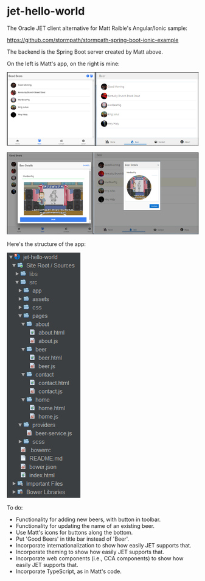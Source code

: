 # jet-hello-world

The Oracle JET client alternative for Matt Raible's Angular/Ionic sample:

https://github.com/stormpath/stormpath-spring-boot-ionic-example

The backend is the Spring Boot server created by Matt above.

On the left is Matt's app, on the right is mine:
<p><img src="src/assets/imgs/pic-1.png"/></p>
<p><img src="src/assets/imgs/pic-2.png"/></p>
<p>Here's the structure of the app:</p>
<p><img src="src/assets/imgs/pic-3.png"/></p>

To do:
- Functionality for adding new beers, with button in toolbar.
- Functionality for updating the name of an existing beer.
- Use Matt's icons for buttons along the bottom.
- Put 'Good Beers' in title bar instead of 'Beer'.
- Incorporate internationalization to show how easily JET supports that.
- Incorporate theming to show how easily JET supports that.
- Incorporate web components (i.e., CCA components) to show how easily JET supports that.
- Incorporate TypeScript, as in Matt's code.
